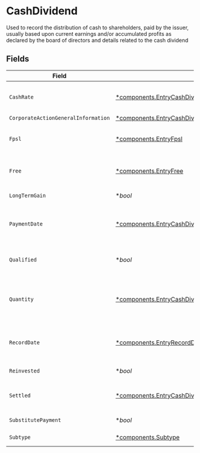 # CashDividend

Used to record the distribution of cash to shareholders, paid by the issuer, usually based upon current earnings and/or accumulated profits as declared by the board of directors and details related to the cash dividend


## Fields

| Field                                                                                                                                                                                                                                                                | Type                                                                                                                                                                                                                                                                 | Required                                                                                                                                                                                                                                                             | Description                                                                                                                                                                                                                                                          | Example                                                                                                                                                                                                                                                              |
| -------------------------------------------------------------------------------------------------------------------------------------------------------------------------------------------------------------------------------------------------------------------- | -------------------------------------------------------------------------------------------------------------------------------------------------------------------------------------------------------------------------------------------------------------------- | -------------------------------------------------------------------------------------------------------------------------------------------------------------------------------------------------------------------------------------------------------------------- | -------------------------------------------------------------------------------------------------------------------------------------------------------------------------------------------------------------------------------------------------------------------- | -------------------------------------------------------------------------------------------------------------------------------------------------------------------------------------------------------------------------------------------------------------------- |
| `CashRate`                                                                                                                                                                                                                                                           | [*components.EntryCashDividendCashRate](../../models/components/entrycashdividendcashrate.md)                                                                                                                                                                        | :heavy_minus_sign:                                                                                                                                                                                                                                                   | The rate (raw value, not a percentage, example: 50% will be .5 in this field) at which cash will be disbursed to the shareholder                                                                                                                                     | {<br/>"value": "0.25"<br/>}                                                                                                                                                                                                                                          |
| `CorporateActionGeneralInformation`                                                                                                                                                                                                                                  | [*components.EntryCashDividendCorporateActionGeneralInformation](../../models/components/entrycashdividendcorporateactiongeneralinformation.md)                                                                                                                      | :heavy_minus_sign:                                                                                                                                                                                                                                                   | Common fields for corporate actions                                                                                                                                                                                                                                  |                                                                                                                                                                                                                                                                      |
| `Fpsl`                                                                                                                                                                                                                                                               | [*components.EntryFpsl](../../models/components/entryfpsl.md)                                                                                                                                                                                                        | :heavy_minus_sign:                                                                                                                                                                                                                                                   | Corresponds to the raw bucket value that denotes a position is allocated to the "fpsl" memo location                                                                                                                                                                 | {<br/>"value": "0.25"<br/>}                                                                                                                                                                                                                                          |
| `Free`                                                                                                                                                                                                                                                               | [*components.EntryFree](../../models/components/entryfree.md)                                                                                                                                                                                                        | :heavy_minus_sign:                                                                                                                                                                                                                                                   | Corresponds to the raw bucket value that denotes a position is allocated to the "free" memo location                                                                                                                                                                 | {<br/>"value": "0.25"<br/>}                                                                                                                                                                                                                                          |
| `LongTermGain`                                                                                                                                                                                                                                                       | **bool*                                                                                                                                                                                                                                                              | :heavy_minus_sign:                                                                                                                                                                                                                                                   | Corresponds to corporateactions.announcement.capital_gains                                                                                                                                                                                                           | false                                                                                                                                                                                                                                                                |
| `PaymentDate`                                                                                                                                                                                                                                                        | [*components.EntryCashDividendPaymentDate](../../models/components/entrycashdividendpaymentdate.md)                                                                                                                                                                  | :heavy_minus_sign:                                                                                                                                                                                                                                                   | The anticipated payment date at the depository                                                                                                                                                                                                                       | {<br/>"day": 14,<br/>"month": 5,<br/>"year": 2024<br/>}                                                                                                                                                                                                              |
| `Qualified`                                                                                                                                                                                                                                                          | **bool*                                                                                                                                                                                                                                                              | :heavy_minus_sign:                                                                                                                                                                                                                                                   | Identifies whether dividend income is potentially qualified for the lower maximum individual federal tax rate under the Jobs and Growth Tax Relief Reconciliation Act of 2003                                                                                        | false                                                                                                                                                                                                                                                                |
| `Quantity`                                                                                                                                                                                                                                                           | [*components.EntryCashDividendQuantity](../../models/components/entrycashdividendquantity.md)                                                                                                                                                                        | :heavy_minus_sign:                                                                                                                                                                                                                                                   | When ex-date occurs before the record date, quantity will equal the settled date position balance on the position date of the event When ex-date occurs after the record date, quantity will equal the trade date position balance on the position date of the event | {<br/>"value": "0.25"<br/>}                                                                                                                                                                                                                                          |
| `RecordDate`                                                                                                                                                                                                                                                         | [*components.EntryRecordDate](../../models/components/entryrecorddate.md)                                                                                                                                                                                            | :heavy_minus_sign:                                                                                                                                                                                                                                                   | The date on which positions are recorded in order to calculate entitlement                                                                                                                                                                                           | {<br/>"day": 14,<br/>"month": 5,<br/>"year": 2024<br/>}                                                                                                                                                                                                              |
| `Reinvested`                                                                                                                                                                                                                                                         | **bool*                                                                                                                                                                                                                                                              | :heavy_minus_sign:                                                                                                                                                                                                                                                   | Indicates whether the cash dividend was reinvested                                                                                                                                                                                                                   | false                                                                                                                                                                                                                                                                |
| `Settled`                                                                                                                                                                                                                                                            | [*components.EntryCashDividendSettled](../../models/components/entrycashdividendsettled.md)                                                                                                                                                                          | :heavy_minus_sign:                                                                                                                                                                                                                                                   | Corresponds to the position's settled quantity                                                                                                                                                                                                                       | {<br/>"value": "0.25"<br/>}                                                                                                                                                                                                                                          |
| `SubstitutePayment`                                                                                                                                                                                                                                                  | **bool*                                                                                                                                                                                                                                                              | :heavy_minus_sign:                                                                                                                                                                                                                                                   | Indicates whether the corporate action event is a substitute payment                                                                                                                                                                                                 | false                                                                                                                                                                                                                                                                |
| `Subtype`                                                                                                                                                                                                                                                            | [*components.Subtype](../../models/components/subtype.md)                                                                                                                                                                                                            | :heavy_minus_sign:                                                                                                                                                                                                                                                   | Corresponds to the subtype of corporaction type                                                                                                                                                                                                                      | LIQUIDATION                                                                                                                                                                                                                                                          |